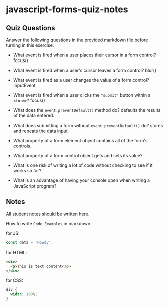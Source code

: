 # javascript-forms-quiz-notes

## Quiz Questions

Answer the following questions in the provided markdown file before turning in this exercise:

- What event is fired when a user places their cursor in a form control?
  focus()
- What event is fired when a user's cursor leaves a form control?
  blur()
- What event is fired as a user changes the value of a form control?
  InputEvent
- What event is fired when a user clicks the `"submit"` button within a `<form>`?
  focus()
- What does the `event.preventDefault()` method do?
  defaults the results of the data entered.
- What does submitting a form without `event.preventDefault()` do?
  stores and repeats the data input
- What property of a form element object contains all of the form's controls.

- What property of a form control object gets and sets its value?

- What is one risk of writing a lot of code without checking to see if it works so far?

- What is an advantage of having your console open when writing a JavaScript program?

## Notes

All student notes should be written here.

How to write `Code Examples` in markdown

for JS:

```javascript
const data = 'Howdy';
```

for HTML:

```html
<div>
  <p>This is text content</p>
</div>
```

for CSS:

```css
div {
  width: 100%;
}
```
